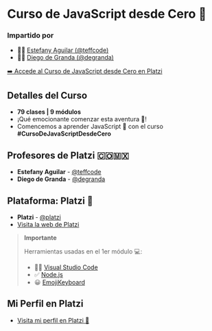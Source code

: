 # Curso de JavaScript desde Cero 💚

### Impartido por
- 👩‍💻 [Estefany Aguilar (@teffcode)](https://twitter.com/teffcode)
- 🧑‍💻 [Diego de Granda (@degranda)](https://twitter.com/degranda)

[➡️ Accede al Curso de JavaScript desde Cero en Platzi](https://platzi.com/cursos/javascript-fundamentos/)

## Detalles del Curso
- **79 clases | 9 módulos**
- ¡Qué emocionante comenzar esta aventura 🚀!
- Comencemos a aprender JavaScript 💛 con el curso **#CursoDeJavaScriptDesdeCero**

## Profesores de Platzi 🇨🇴🇲🇽
- **Estefany Aguilar** - [@teffcode](https://twitter.com/teffcode)
- **Diego de Granda** - [@degranda](https://twitter.com/degranda)

## Plataforma: Platzi 💚
- **Platzi** - [@platzi](https://twitter.com/platzi)
- [Visita la web de Platzi](https://platzi.com/new-home/)

> **Importante**
>
> Herramientas usadas en el 1er módulo 💻:
> - 👩‍💻 [Visual Studio Code](https://code.visualstudio.com/)
> - ✅ [Node.js](https://nodejs.org/en)
> - 😀 [EmojiKeyboard](https://emojikeyboard.top/)

## Mi Perfil en Platzi
- [Visita mi perfil en Platzi 💚](https://platzi.com/p/julianacastilloaraujo/)
